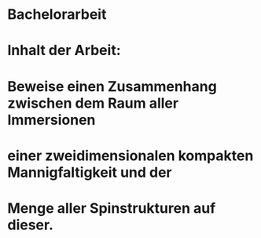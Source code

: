 # Bachelorarbeit
# Inhalt der Arbeit:
# Beweise einen Zusammenhang zwischen dem Raum aller Immersionen
# einer zweidimensionalen kompakten Mannigfaltigkeit und der 
# Menge aller Spinstrukturen auf dieser.

